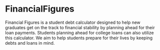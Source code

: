 # FinancialFigures
Financial Figures is a student debt calculator designed to help new graduates get on the track to financial stability by planning ahead for their loan payments. Students planning ahead for college loans can also utilize this calculator. We aim to help students prepare for their lives by keeping debts and loans in mind.
